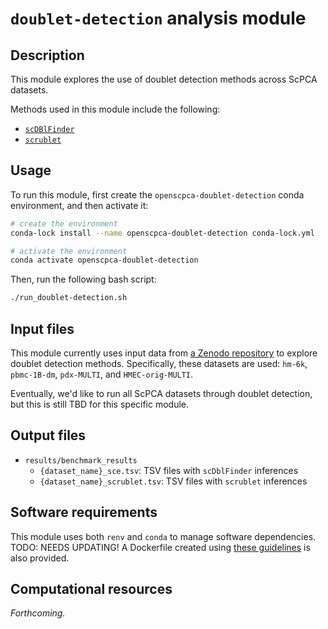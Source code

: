 # `doublet-detection` analysis module

## Description

This module explores the use of doublet detection methods across ScPCA datasets.

Methods used in this module include the following:

- [`scDBlFinder`](https://bioconductor.org/packages/release/bioc/html/scDblFinder.html)
- [`scrublet`](https://github.com/swolock/scrublet)


## Usage

To run this module, first create the `openscpca-doublet-detection` conda environment, and then activate it:

```sh
# create the environment
conda-lock install --name openscpca-doublet-detection conda-lock.yml

# activate the environment
conda activate openscpca-doublet-detection
```

Then, run the following bash script:

```sh
./run_doublet-detection.sh
```

## Input files

This module currently uses input data from [a Zenodo repository](https://doi.org/10.5281/zenodo.4562782) to explore doublet detection methods.
Specifically, these datasets are used: `hm-6k`, `pbmc-1B-dm`, `pdx-MULTI`, and `HMEC-orig-MULTI`.

Eventually, we'd like to run all ScPCA datasets through doublet detection, but this is still TBD for this specific module.

## Output files

- `results/benchmark_results`
    - `{dataset_name}_sce.tsv`: TSV files with `scDblFinder` inferences
    - `{dataset_name}_scrublet.tsv`: TSV files with `scrublet` inferences

## Software requirements

This module uses both `renv` and `conda` to manage software dependencies.
TODO: NEEDS UPDATING! A Dockerfile created using [these guidelines](https://openscpca.readthedocs.io/en/latest/software-platforms/docker/docker-images/#r-based-images) is also provided.

## Computational resources

_Forthcoming._
